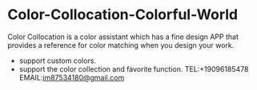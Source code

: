 # Color-Collocation-Colorful-World
Color Collocation is a color assistant which has a fine design APP that provides a reference for color matching when you design your work.

- support custom colors.
- support the color collection and favorite function.
TEL:+19096185478
EMAIL:im87534180@gmail.com
